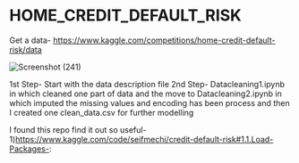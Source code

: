 # HOME_CREDIT_DEFAULT_RISK

Get a data- https://www.kaggle.com/competitions/home-credit-default-risk/data

![Screenshot (241)](https://github.com/sharanyamanohar/Finance_NLP_DL/assets/101973395/0d380838-fcd7-4cf7-bea9-639d013ffa26)

1st Step- Start with the data description file
2nd Step- Datacleaning1.ipynb  in which cleaned one part of data and the move to Datacleaning2.ipynb in which imputed the missing values and encoding has been process and then 
          I created one clean_data.csv for further modelling 


I found this  repo find it out so useful-
1)https://www.kaggle.com/code/seifmechi/credit-default-risk#1.1.Load-Packages-:
